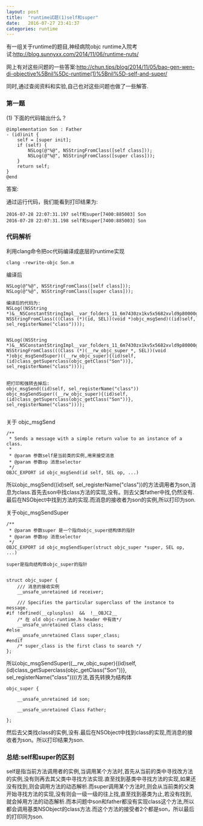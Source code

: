 ```yaml
---
layout: post
title:  "runtime试题(1)self和super"
date:   2016-07-27 23:41:37
categories: runtime
---
```


有一组关于runtime的题目,神经病院objc runtime入院考试:http://blog.sunnyxx.com/2014/11/06/runtime-nuts/

网上有对这些问题的一些答案:http://chun.tips/blog/2014/11/05/bao-gen-wen-di-objective%5Bnil%5Dc-runtime(1)%5Bnil%5D-self-and-super/

同时,通过查阅资料和实验,自己也对这些问题也做了一些解答.

### 第一题

(1) 下面的代码输出什么？

```
@implementation Son : Father
- (id)init {
    self = [super init];
    if (self) {
        NSLog(@"%@", NSStringFromClass([self class]));
        NSLog(@"%@", NSStringFromClass([super class]));
    }
    return self;
}
@end

```
答案:

通过运行代码，我们能看到打印结果为:

```
2016-07-28 22:07:31.197 self和super[7400:885003] Son
2016-07-28 22:07:31.198 self和super[7400:885003] Son
```

### 代码解析

利用clang命令把oc代码编译成底层的runtime实现

```
clang -rewrite-objc Son.m
```

编译后

```
NSLog(@"%@", NSStringFromClass([self class]));
NSLog(@"%@", NSStringFromClass([super class]));

编译后的代码为:
NSLog((NSString *)&__NSConstantStringImpl__var_folders_11_6m7430zx1kv5x5682xvld9p80000gn_T_Son_873ef2_mi_0, NSStringFromClass(((Class (*)(id, SEL))(void *)objc_msgSend)((id)self, sel_registerName("class"))));
       
       
NSLog((NSString *)&__NSConstantStringImpl__var_folders_11_6m7430zx1kv5x5682xvld9p80000gn_T_Son_873ef2_mi_1, NSStringFromClass(((Class (*)(__rw_objc_super *, SEL))(void *)objc_msgSendSuper)((__rw_objc_super){(id)self, (id)class_getSuperclass(objc_getClass("Son"))}, sel_registerName("class"))));


把打印和强转去掉后:
objc_msgSend((id)self, sel_registerName("class"))
objc_msgSendSuper((__rw_objc_super){(id)self, (id)class_getSuperclass(objc_getClass("Son"))}, sel_registerName("class"))));


```

关于 objc_msgSend

```
/** 
 * Sends a message with a simple return value to an instance of a class.
 * 
 * @param 参数self是当前类的实例,用来接受消息
 * @param 参数op 消息selector
 */
OBJC_EXPORT id objc_msgSend(id self, SEL op, ...)

```
所以objc_msgSend((id)self, sel_registerName("class"))的方法调用者为son,消息为class.首先去son中找class方法的实现,没有。则去父类father中找,仍然没有.最后在NSObject中找到方法的实现.而消息的接收者为son的实例,所以打印为son.



关于objc_msgSendSuper

```
/** 
 * @param 参数super 是一个指向objc_super结构体的指针
 * @param 参数op 消息selector
 */
OBJC_EXPORT id objc_msgSendSuper(struct objc_super *super, SEL op, ...)

super是指向结构体objc_super的指针


struct objc_super {
    /// 消息的接收实例
    __unsafe_unretained id receiver;

    /// Specifies the particular superclass of the instance to message. 
#if !defined(__cplusplus)  &&  !__OBJC2__
    /* 在 old objc-runtime.h header 中有效*/
    __unsafe_unretained Class class;
#else
    __unsafe_unretained Class super_class;
#endif
    /* super_class is the first class to search */
};

```
所以objc_msgSendSuper((__rw_objc_super){(id)self, (id)class_getSuperclass(objc_getClass("Son"))}, sel_registerName("class"))))方法,首先转换为结构体

```
objc_super {
   
    __unsafe_unretained id son;
    
    __unsafe_unretained Class Father;

};

```
然后去父类找class的实例,没有.最后在NSObject中找到class的实现,而消息的接收者为son。所以打印结果为son.


### 总结:self和super的区别

self是指当前方法调用者的实例,当调用某个方法时,首先从当前的类中寻找改方法的实例,没有则再去其父类中寻找方法实现.直至找到基类中寻找方法的实现,如果还没有找到,则会调用方法的动态解析.而super调用某个方法时,则会从当前类的父类开始寻找方法的实现,没有则会一级一级的往上找,直至找到基类为止,若没有找到,就会掉用方法的动态解析.而本问题中son和father都没有实现class这个方法,所以都会调用基类NSObject的class方法.而这个方法的接受者2个都是son，所以最后的打印同为son.




